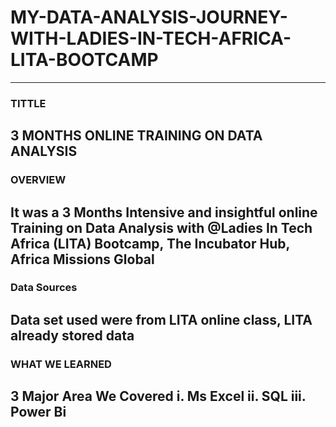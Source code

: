 # MY-DATA-ANALYSIS-JOURNEY-WITH-LADIES-IN-TECH-AFRICA-LITA-BOOTCAMP
-----------------------------------------------------------------------------------------------------------------
### TITTLE
3 MONTHS ONLINE TRAINING ON DATA ANALYSIS
------------------------------------------------------------------------------------

### OVERVIEW
It was a 3 Months Intensive and insightful online Training on Data Analysis with @Ladies In Tech Africa (LITA) Bootcamp, The Incubator Hub, Africa Missions Global
-------------------------------------------------------------------------------------------------------------------------------------------------

### Data Sources
Data set used were from LITA online class, LITA already stored data
---------------------------------------------------------------------------------------------------------------------------------------------------------------

### WHAT WE LEARNED
3 Major Area We Covered
i.  Ms Excel
ii. SQL
iii. Power Bi
---------------------------------------------------------------------------------------------------------------------------
